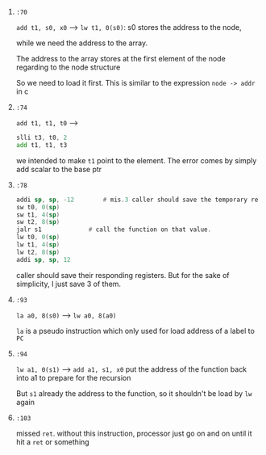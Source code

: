 1. `:70`
    
    `add t1, s0, x0` --> `lw t1, 0(s0)`: s0 stores the address to the node,
    
    while we need the address to the array. 
    
    The address to the array stores at the first element of the node regarding to the node structure
    
    So we need to load it first. This is similar to the expression `node -> addr` in c
2. `:74`

    `add t1, t1, t0` --> 
    ```asm
    slli t3, t0, 2 
    add t1, t1, t3
    ```
    we intended to make `t1` point to the element. The error comes by simply add scalar to the base ptr

3. `:78`
    ```asm
    addi sp, sp, -12        # mis.3 caller should save the temporary reg.
    sw t0, 0(sp)
    sw t1, 4(sp)
    sw t2, 8(sp)
    jalr s1             # call the function on that value.
    lw t0, 0(sp)
    lw t1, 4(sp)
    lw t2, 8(sp)
    addi sp, sp, 12
    ```
    caller should save their responding registers. But for the sake of simplicity, I just save 3 of them.

4. `:93`

    `la a0, 8(s0)` --> `lw a0, 8(a0)` 

    `la` is a pseudo instruction which only used for load address of a label to `PC`


5. `:94`

    `lw a1, 0(s1)` --> `add a1, s1, x0`  put the address of the function back into a1 to prepare for the recursion

    But `s1` already the address to the function, so it shouldn't be load by `lw` again

6. `:103`

    missed `ret`. without this instruction, processor just go on and on until it hit a `ret` or something